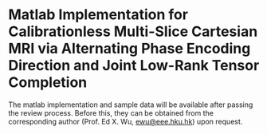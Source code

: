 # Matlab Implementation for Calibrationless Multi-Slice Cartesian MRI via Alternating Phase Encoding Direction and Joint Low-Rank Tensor Completion

The matlab implementation and sample data will be available after passing the review process. Before this, they can be obtained from the corresponding author (Prof. Ed X. Wu, ewu@eee.hku.hk) upon request.
